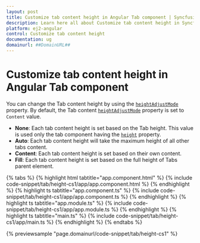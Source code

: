 ```yaml
---
layout: post
title: Customize tab content height in Angular Tab component | Syncfusion
description: Learn here all about Customize tab content height in Syncfusion Angular Tab component of Syncfusion Essential JS 2 and more.
platform: ej2-angular
control: Customize tab content height 
documentation: ug
domainurl: ##DomainURL##
---
```


# Customize tab content height in Angular Tab component

You can change the Tab content height by using the [`heightAdjustMode`](https://ej2.syncfusion.com/angular/documentation/api/tab#heightadjustmode) property. By default, the Tab content [`heightAdjustMode`](https://ej2.syncfusion.com/angular/documentation/api/tab#heightadjustmode) property is set to `Content` value.

* **None**: Each tab content height is set based on the Tab height. This value is used only the tab component having the [`height`](https://ej2.syncfusion.com/angular/documentation/api/tab#height) property.
* **Auto**: Each tab content height will take the maximum height of all other tabs content.
* **Content**: Each tab content height is set based on their own content.
* **Fill**: Each tab content height is set based on the full height of Tabs parent element.

{% tabs %}
{% highlight html tabtitle="app.component.html" %}
{% include code-snippet/tab/height-cs1/app/app.component.html %}
{% endhighlight %}
{% highlight ts tabtitle="app.component.ts" %}
{% include code-snippet/tab/height-cs1/app/app.component.ts %}
{% endhighlight %}
{% highlight ts tabtitle="app.module.ts" %}
{% include code-snippet/tab/height-cs1/app/app.module.ts %}
{% endhighlight %}
{% highlight ts tabtitle="main.ts" %}
{% include code-snippet/tab/height-cs1/app/main.ts %}
{% endhighlight %}
{% endtabs %}
  
{% previewsample "page.domainurl/code-snippet/tab/height-cs1" %}